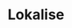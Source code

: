 ---
blog: https://lokalise.com/blog
git: https://github.com/lokalise
linkedin: https://linkedin.com/company/lokalise
logohandle: lokalise
sort: lokalise
title: Lokalise
twitter: https://x.com/lokalise
website: https://lokalise.com/
---